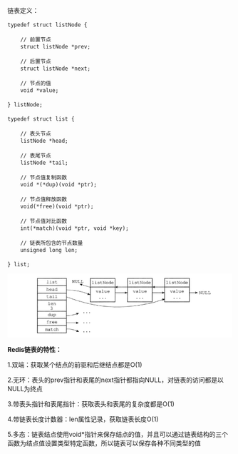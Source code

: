 链表定义：

```
typedef struct listNode {

    // 前置节点
    struct listNode *prev;

    // 后置节点
    struct listNode *next;

    // 节点的值
    void *value;

} listNode;
    
typedef struct list { 

    // 表头节点
    listNode *head;

    // 表尾节点
    listNode *tail;

    // 节点值复制函数
    void *(*dup)(void *ptr);

    // 节点值释放函数
    void(*free)(void *ptr);

    // 节点值对比函数
    int(*match)(void *ptr, void *key);

    // 链表所包含的节点数量
    unsigned long len;

} list;
```
![](/assets/list.png)

**Redis链表的特性：**

1.双端：获取某个结点的前驱和后继结点都是O(1)

2.无环：表头的prev指针和表尾的next指针都指向NULL，对链表的访问都是以NULL为终点

3.带表头指针和表尾指针：获取表头和表尾的复杂度都是O(1)

4.带链表长度计数器：len属性记录，获取链表长度O(1)

5.多态：链表结点使用void*指针来保存结点的值，并且可以通过链表结构的三个函数为结点值设置类型特定函数，所以链表可以保存各种不同类型的值